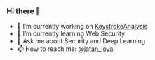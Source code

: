 ### Hi there 👋

- 🔭  I’m currently working on [KeystrokeAnalysis](https://github.com/jatanloya/KeystrokeAnalysis)
- 🌱  I’m currently learning Web Security
- 💬  Ask me about Security and Deep Learning
- 📫  How to reach me: [@jatan_loya](https://twitter.com/jatan_loya)

  

